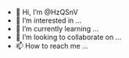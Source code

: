- 👋 Hi, I’m @HzQSnV
- 👀 I’m interested in ...
- 🌱 I’m currently learning ...
- 💞️ I’m looking to collaborate on ...
- 📫 How to reach me ...

<!---
HzQSnV/HzQSnV is a ✨ special ✨ repository because its `README.md` (this file) appears on your GitHub profile.
You can click the Preview link to take a look at your changes.
--->

